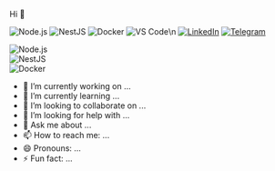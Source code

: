  Hi 👋


![Node.js](https://img.shields.io/badge/Node.js-339933?style=for-the-badge&logo=node.js&logoColor=white) 
![NestJS](https://img.shields.io/badge/NestJS-E0234E?style=for-the-badge&logo=nestjs&logoColor=white) 
![Docker](https://img.shields.io/badge/Docker-2496ED?style=for-the-badge&logo=docker&logoColor=white) 
![VS Code](https://img.shields.io/badge/VS%20Code-007ACC?style=for-the-badge&logo=visualstudiocode&logoColor=white)\n
[![LinkedIn](https://img.shields.io/badge/LinkedIn-blue?style=flat&logo=linkedin)](https://linkedin.com/in/muxlisa)
[![Telegram](https://img.shields.io/badge/Telegram-2CA5E0?style=flat&logo=telegram&logoColor=white)](https://t.me/username)

![Node.js](https://img.shields.io/badge/Node.js-339933?style=for-the-badge&logo=node.js&logoColor=white)  
![NestJS](https://img.shields.io/badge/NestJS-E0234E?style=for-the-badge&logo=nestjs&logoColor=white)  
![Docker](https://img.shields.io/badge/Docker-2496ED?style=for-the-badge&logo=docker&logoColor=white)





- 🔭 I’m currently working on ...
- 🌱 I’m currently learning ...
- 👯 I’m looking to collaborate on ...
- 🤔 I’m looking for help with ...
- 💬 Ask me about ...
- 📫 How to reach me: ...
- 😄 Pronouns: ...
- ⚡ Fun fact: ...


